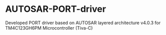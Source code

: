 # AUTOSAR-PORT-driver

Developed PORT driver based on AUTOSAR layered architecture v4.0.3 for TM4C123GH6PM Microcontroller (Tiva-C)
